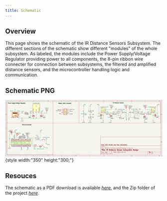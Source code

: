 ```yaml
---
title: Schematic
---
```


## Overview

This page shows the schematic of the IR Distance Sensors Subsystem. The different sections of the schematic show different "modules" of the whole subsystem. As labeled, the modules include the Power Supply/Voltage Regulator providing power to all components, the 8-pin ribbon wire connecter for connection between subsystems, the filtered and amplified distance sensors, and the microcontroller handling logic and communication.

## Schematic PNG

![schematic](IndividualSubsystemDesign.png){style width:"350" height:"300;"}



## Resouces

The schematic as a PDF download is available [*here*](EGR304-IndividualSubystemDesign.pdf), and the Zip folder of the project [*here*](EGR304-IndividualSubystemDesign.zip).